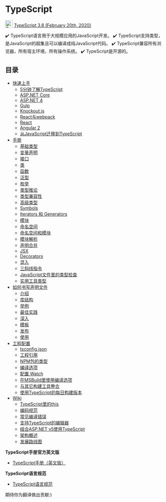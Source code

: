 # TypeScript

<img src="./misc/ts_logo.jpg" alt="TypeScript" width="24px" height="24px" style="vertical-align: bottom;">  [TypeScript 3.8 (February 20th, 2020)](https://devblogs.microsoft.com/typescript/announcing-typescript-3-8/)
<!-- | -->
<!-- [版本发布说明](./release-notes/TypeScript%203.8.md) -->

:heavy_check_mark: TypeScript语言用于大规模应用的JavaScript开发。  :heavy_check_mark: TypeScript支持类型，是JavaScript的超集且可以编译成纯JavaScript代码。  :heavy_check_mark: TypeScript兼容所有浏览器，所有宿主环境，所有操作系统。  :heavy_check_mark: TypeScript是开源的。

## 目录

* [快速上手](tutorials/README.md)
  * [5分钟了解TypeScript](tutorials/typescript-in-5-minutes.md)
  * [ASP.NET Core](tutorials/asp.net-core.md)
  * [ASP.NET 4](tutorials/asp.net-4.md)
  * [Gulp](tutorials/gulp.md)
  * [Knockout.js](tutorials/knockout.md)
  * [React与webpack](tutorials/react-and-webpack.md)
  * [React](tutorials/react.md)
  * [Angular 2](tutorials/angular-2.md)
  * [从JavaScript迁移到TypeScript](tutorials/migrating-from-javascript.md)
* [手册](handbook/README.md)
  * [基础类型](handbook/basic-types.md)
  * [变量声明](handbook/variable-declarations.md)
  * [接口](handbook/interfaces.md)
  * [类](handbook/classes.md)
  * [函数](handbook/functions.md)
  * [泛型](handbook/generics.md)
  * [枚举](handbook/enums.md)
  * [类型推论](handbook/type-inference.md)
  * [类型兼容性](handbook/type-compatibility.md)
  * [高级类型](handbook/advanced-types.md)
  * [Symbols](handbook/symbols.md)
  * [Iterators 和 Generators](handbook/iterators-and-generators.md)
  * [模块](handbook/modules.md)
  * [命名空间](handbook/namespaces.md)
  * [命名空间和模块](handbook/namespaces-and-modules.md)
  * [模块解析](handbook/module-resolution.md)
  * [声明合并](handbook/declaration-merging.md)
  * [JSX](handbook/jsx.md)
  * [Decorators](handbook/decorators.md)
  * [混入](handbook/mixins.md)
  * [三斜线指令](handbook/triple-slash-directives.md)
  * [JavaScript文件里的类型检查](handbook/type-checking-javascript-files.md)
  * [实用工具类型](handbook/utility-types.md)
* [如何书写声明文件](introduction/README.md)
  * [介绍](introduction/introduction.md)
  * [库结构](introduction/library-structures.md)
  * [举例](introduction/by-example.md)
  * [最佳实践](introduction/do-s-and-don-ts.md)
  * [深入](introduction/deep-dive.md)
  * [模板](introduction/templates.md)
  * [发布](introduction/publishing.md)
  * [使用](introduction/consumption.md)
* [工程配置](tsconfig.json/README.md)
  * [tsconfig.json](tsconfig.json/tsconfig.json.md)
  * [工程引用](tsconfig.json/project-references.md)
  * [NPM包的类型](tsconfig.json/typings-for-npm-packages.md)
  * [编译选项](tsconfig.json/compiler-options.md)
  * [配置 Watch](tsconfig.json/configuring-watch.md)
  * [在MSBuild里使用编译选项](tsconfig.json/compiler-options-in-msbuild.md)
  * [与其它构建工具整合](tsconfig.json/integrating-with-build-tools.md)
  * [使用TypeScript的每日构建版本](tsconfig.json/nightly-builds.md)
* [Wiki](wiki/README.md)
  * [TypeScript里的this](wiki/this-in-typescript.md)
  * [编码规范](wiki/coding_guidelines.md)
  * [常见编译错误](wiki/common-errors.md)
  * [支持TypeScript的编辑器](wiki/typescript-editor-support.md)
  * [结合ASP.NET v5使用TypeScript](wiki/using-typescript-with-asp.net-5.md)
  * [架构概述](wiki/architectural-overview.md)
  * [发展路线图](wiki/roadmap.md)

**TypeScript手册官方英文版**

* [TypeScript手册（英文版）](http://www.typescriptlang.org/docs/home.html)

**TypeScript语言规范**

* [TypeScript语言规范](https://github.com/Microsoft/TypeScript/blob/master/doc/spec.md)

期待你为翻译做出贡献:)

